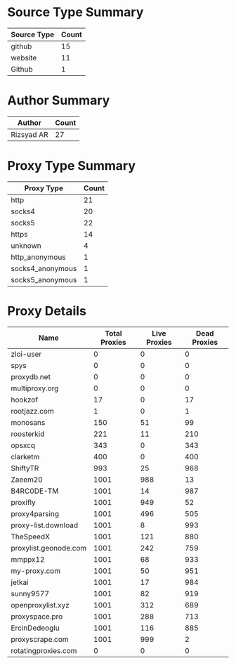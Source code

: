 # Source Type Summary

| Source Type | Count |
|-------------|-------|
| github | 15 |
| website | 11 |
| Github | 1 |


# Author Summary

| Author | Count |
|--------|-------|
| Rizsyad AR | 27 |


# Proxy Type Summary

| Proxy Type | Count |
|------------|-------|
| http | 21 |
| socks4 | 20 |
| socks5 | 22 |
| https | 14 |
| unknown | 4 |
| http_anonymous | 1 |
| socks4_anonymous | 1 |
| socks5_anonymous | 1 |


# Proxy Details

| Name | Total Proxies | Live Proxies | Dead Proxies |
|------|---------------|--------------|---------------|
| zloi-user | 0 | 0 | 0 |
| spys | 0 | 0 | 0 |
| proxydb.net | 0 | 0 | 0 |
| multiproxy.org | 0 | 0 | 0 |
| hookzof | 17 | 0 | 17 |
| rootjazz.com | 1 | 0 | 1 |
| monosans | 150 | 51 | 99 |
| roosterkid | 221 | 11 | 210 |
| opsxcq | 343 | 0 | 343 |
| clarketm | 400 | 0 | 400 |
| ShiftyTR | 993 | 25 | 968 |
| Zaeem20 | 1001 | 988 | 13 |
| B4RC0DE-TM | 1001 | 14 | 987 |
| proxifly | 1001 | 949 | 52 |
| proxy4parsing | 1001 | 496 | 505 |
| proxy-list.download | 1001 | 8 | 993 |
| TheSpeedX | 1001 | 121 | 880 |
| proxylist.geonode.com | 1001 | 242 | 759 |
| mmppx12 | 1001 | 68 | 933 |
| my-proxy.com | 1001 | 50 | 951 |
| jetkai | 1001 | 17 | 984 |
| sunny9577 | 1001 | 82 | 919 |
| openproxylist.xyz | 1001 | 312 | 689 |
| proxyspace.pro | 1001 | 288 | 713 |
| ErcinDedeoglu | 1001 | 116 | 885 |
| proxyscrape.com | 1001 | 999 | 2 |
| rotatingproxies.com | 0 | 0 | 0 |
